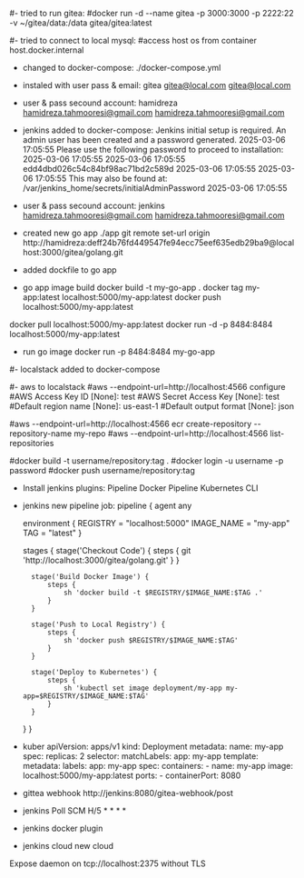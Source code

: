 #- tried to run gitea:
#docker run -d --name gitea -p 3000:3000 -p 2222:22 -v ~/gitea/data:/data gitea/gitea:latest

#- tried to connect to local mysql:
#access host os from container host.docker.internal

- changed to docker-compose:
./docker-compose.yml

- instaled with user pass & email:
gitea gitea@local.com gitea@local.com

- user & pass secound account:
hamidreza
hamidreza.tahmooresi@gmail.com
hamidreza.tahmooresi@gmail.com


- jenkins added to docker-compose:
Jenkins initial setup is required. An admin user has been created and a password generated.
2025-03-06 17:05:55 Please use the following password to proceed to installation:
2025-03-06 17:05:55 
2025-03-06 17:05:55 edd4dbd026c54c84bf98ac71bd2c589d
2025-03-06 17:05:55 
2025-03-06 17:05:55 This may also be found at: /var/jenkins_home/secrets/initialAdminPassword
2025-03-06 17:05:55

- user & pass secound account:
jenkins
hamidreza.tahmooresi@gmail.com
hamidreza.tahmooresi@gmail.com


- created new go app ./app
git remote set-url origin http://hamidreza:deff24b76fd449547fe94ecc75eef635edb29ba9@localhost:3000/gitea/golang.git


- added dockfile to go app

- go app image build
docker build -t my-go-app .
docker tag my-app:latest localhost:5000/my-app:latest
docker push localhost:5000/my-app:latest

docker pull localhost:5000/my-app:latest
docker run -d -p 8484:8484 localhost:5000/my-app:latest

- run go image
docker run -p 8484:8484 my-go-app


#- localstack added to docker-compose

#- aws to localstack
#aws --endpoint-url=http://localhost:4566 configure
#AWS Access Key ID [None]: test
#AWS Secret Access Key [None]: test
#Default region name [None]: us-east-1
#Default output format [None]: json

#aws --endpoint-url=http://localhost:4566 ecr create-repository --repository-name my-repo
#aws --endpoint-url=http://localhost:4566 list-repositories


#docker build -t username/repository:tag .
#docker login -u username -p password
#docker push username/repository:tag

- Install jenkins plugins:
Pipeline
Docker Pipeline
Kubernetes CLI



- jenkins new pipeline job:
pipeline {
    agent any

    environment {
        REGISTRY = "localhost:5000"
        IMAGE_NAME = "my-app"
        TAG = "latest"
    }

    stages {
        stage('Checkout Code') {
            steps {
                git 'http://localhost:3000/gitea/golang.git'
            }
        }

        stage('Build Docker Image') {
            steps {
                sh 'docker build -t $REGISTRY/$IMAGE_NAME:$TAG .'
            }
        }

        stage('Push to Local Registry') {
            steps {
                sh 'docker push $REGISTRY/$IMAGE_NAME:$TAG'
            }
        }

        stage('Deploy to Kubernetes') {
            steps {
                sh 'kubectl set image deployment/my-app my-app=$REGISTRY/$IMAGE_NAME:$TAG'
            }
        }
    }
}


- kuber
apiVersion: apps/v1
kind: Deployment
metadata:
  name: my-app
spec:
  replicas: 2
  selector:
    matchLabels:
      app: my-app
  template:
    metadata:
      labels:
        app: my-app
    spec:
      containers:
        - name: my-app
          image: localhost:5000/my-app:latest
          ports:
            - containerPort: 8080
			
			
- gittea webhook http://jenkins:8080/gitea-webhook/post


- jenkins Poll SCM H/5 * * * *


- jenkins docker plugin
- jenkins cloud new cloud

Expose daemon on tcp://localhost:2375 without TLS